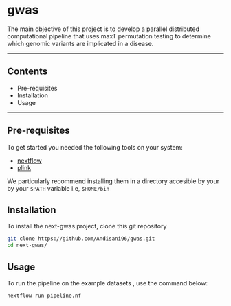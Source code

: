 # gwas

The main objective of this project is to develop a parallel distributed computational pipeline that uses maxT permutation testing to determine which genomic variants are implicated in a disease.

---
## Contents
- Pre-requisites
- Installation
- Usage
---
## Pre-requisites

To get started you needed the following tools on your system:

- [nextflow](https://www.nextflow.io/docs/latest/getstarted.html#installation)
- [plink](http://zzz.bwh.harvard.edu/plink/download.shtml ) 

We particularly recommend installing them in a directory accesible by your by your `$PATH` variable i.e, `$HOME/bin`

## Installation

To install the next-gwas project, clone this git repository

```bash
git clone https://github.com/Andisani96/gwas.git
cd next-gwas/
```

## Usage

To run the pipeline on the example datasets , use the command  below:
```bash
nextflow run pipeline.nf
```








